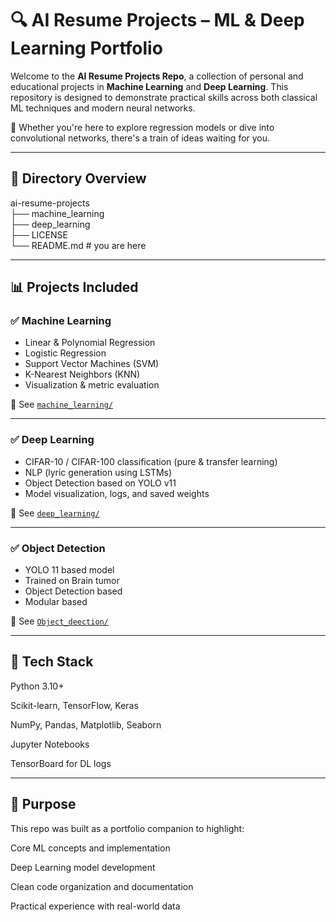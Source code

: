 # 🔍 AI Resume Projects – ML & Deep Learning Portfolio

Welcome to the **AI Resume Projects Repo**, a collection of personal and educational projects in **Machine Learning** and **Deep Learning**. This repository is designed to demonstrate practical skills across both classical ML techniques and modern neural networks.

🧠 Whether you're here to explore regression models or dive into convolutional networks, there's a train of ideas waiting for you.

---
## 🧭 Directory Overview

ai-resume-projects\
├── machine_learning\
├── deep_learning\
├── LICENSE\
└── README.md # you are here


---

## 📊 Projects Included

### ✅ Machine Learning
- Linear & Polynomial Regression
- Logistic Regression
- Support Vector Machines (SVM)
- K-Nearest Neighbors (KNN)
- Visualization & metric evaluation

📂 See [`machine_learning/`](./machine_learning/README.md)

---

### ✅ Deep Learning
- CIFAR-10 / CIFAR-100 classification (pure & transfer learning)
- NLP (lyric generation using LSTMs)
- Object Detection based on YOLO v11
- Model visualization, logs, and saved weights

📂 See [`deep_learning/`](./deep_learning/README.md)

---

### ✅ Object Detection
- YOLO 11 based model 
- Trained on Brain tumor
- Object Detection based 
- Modular based

📂 See [`Object_deection/`](./object_Detection/README.md)

---

## 🔧 Tech Stack

Python 3.10+

Scikit-learn, TensorFlow, Keras

NumPy, Pandas, Matplotlib, Seaborn

Jupyter Notebooks

TensorBoard for DL logs

---

## 🎯 Purpose
This repo was built as a portfolio companion to highlight:

Core ML concepts and implementation

Deep Learning model development

Clean code organization and documentation

Practical experience with real-world data
